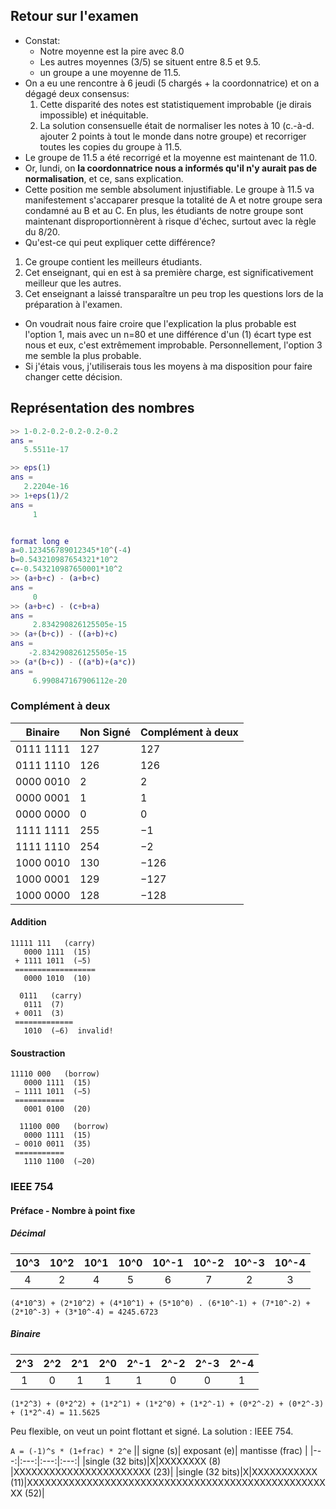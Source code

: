 ## Retour sur l'examen

 * Constat:
    - Notre moyenne est la pire avec 8.0
    - Les autres moyennes (3/5) se situent entre 8.5 et 9.5.
    - un groupe a une moyenne de 11.5.
 * On a eu une rencontre à 6 jeudi (5 chargés + la coordonnatrice) et on a dégagé deux consensus:
   1. Cette disparité des notes est statistiquement improbable (je dirais impossible) et inéquitable.
   2. La solution consensuelle était de normaliser les notes à 10 (c.-à-d. ajouter 2 points à tout le monde dans notre groupe) et recorriger toutes les copies du groupe à 11.5.
 * Le groupe de 11.5 a été recorrigé et la moyenne est maintenant de 11.0.
 * Or, lundi, on **la coordonnatrice nous a informés qu'il n'y aurait pas de normalisation**, et ce, sans explication.
 * Cette position me semble absolument injustifiable. Le groupe à 11.5 va manifestement s'accaparer presque la totalité de A et notre groupe sera condamné au B et au C. En plus, les étudiants de notre groupe sont maintenant disproportionnèrent à risque d'échec, surtout avec la règle du 8/20.
 * Qu'est-ce qui peut expliquer cette différence? 
  1. Ce groupe contient les meilleurs étudiants.
  2. Cet enseignant, qui en est à sa première charge, est significativement meilleur que les autres.
  3. Cet enseignant a laissé transparaître un peu trop les questions lors de la préparation à l'examen.
 * On voudrait nous faire croire que l'explication la plus probable est l'option 1, mais avec un n=80 et une différence d'un (1) écart type est nous et eux, c'est extrêmement improbable. Personnellement, l'option 3 me semble la plus probable.
 * Si j'étais vous, j'utiliserais tous les moyens à ma disposition pour faire changer cette décision.



## Représentation des nombres

``` Matlab
>> 1-0.2-0.2-0.2-0.2-0.2
ans =
   5.5511e-17

>> eps(1)
ans =
   2.2204e-16
>> 1+eps(1)/2
ans =
     1


format long e
a=0.123456789012345*10^(-4)
b=0.543210987654321*10^2
c=-0.543210987650001*10^2 
>> (a+b+c) - (a+b+c)
ans =
     0
>> (a+b+c) - (c+b+a)
ans =
     2.834290826125505e-15
>> (a+(b+c)) - ((a+b)+c)
ans =
    -2.834290826125505e-15
>> (a*(b+c)) - ((a*b)+(a*c))
ans =
     6.990847167906112e-20
```


### Complément à deux

| Binaire| Non Signé | Complément à deux |
|---|---|---|
| 0111 1111 |127|127|
| 0111 1110	|126|126|
| 0000 0010	|2|2|
| 0000 0001	|1|1|
| 0000 0000	|0|0|
| 1111 1111	|255|−1|
| 1111 1110	|254|−2|
| 1000 0010	|130|−126|
| 1000 0001	|129|−127|
| 1000 0000	|128|−128|


#### Addition
```
11111 111   (carry)
   0000 1111  (15)
 + 1111 1011  (−5)
 ==================
   0000 1010  (10)
```


```
  0111   (carry)
   0111  (7)
 + 0011  (3)
 =============
   1010  (−6)  invalid!
```


#### Soustraction

```
11110 000   (borrow)
   0000 1111  (15)
 − 1111 1011  (−5)
 ===========
   0001 0100  (20)
```

```
  11100 000   (borrow)
   0000 1111  (15)
 − 0010 0011  (35)
 ===========
   1110 1100  (−20)
```


### IEEE 754


#### Préface - Nombre à point fixe

##### Décimal
|10^3|10^2|10^1|10^0|10^-1|10^-2|10^-3|10^-4|
|:---:|:---:|:---:|:---:|:---:|:---:|:---:|:---:|
|4|2|4|5|6|7|2|3|

```(4*10^3) + (2*10^2) + (4*10^1) + (5*10^0) . (6*10^-1) + (7*10^-2) + (2*10^-3) + (3*10^-4) = 4245.6723```


##### Binaire
|2^3|2^2|2^1|2^0|2^-1|2^-2|2^-3|2^-4|
|:---:|:---:|:---:|:---:|:---:|:---:|:---:|:---:|
|1|0|1|1|1|0|0|1|

``` (1*2^3) + (0*2^2) + (1*2^1) + (1*2^0) + (1*2^-1) + (0*2^-2) + (0*2^-3) + (1*2^-4) = 11.5625 ```


Peu flexible, on veut un point flottant et signé. La solution : IEEE 754.

``` A = (-1)^s * (1+frac) * 2^e ```
|| signe (s)| exposant (e)| mantisse (frac) |
|---:|:---:|:---:|:---:|
|single (32 bits)|X|XXXXXXXX (8) |XXXXXXXXXXXXXXXXXXXXXXX (23)|
|single (32 bits)|X|XXXXXXXXXXX (11)|XXXXXXXXXXXXXXXXXXXXXXXXXXXXXXXXXXXXXXXXXXXXXXXXXXXX (52)|
